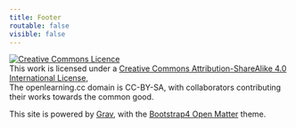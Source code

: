 ```yaml
---
title: Footer
routable: false
visible: false
---
```


<a rel="license" href="http://creativecommons.org/licenses/by-sa/4.0/"><img alt="Creative Commons Licence" style="border-width:0" src="https://i.creativecommons.org/l/by-sa/4.0/88x31.png" /></a><br />This work is licensed under a <a rel="license" href="http://creativecommons.org/licenses/by-sa/4.0/">Creative Commons Attribution-ShareAlike 4.0 International License</a>, <br />The openlearning.cc domain is CC-BY-SA, with collaborators contributing their works towards the common good.

This site is powered by [Grav](http://getgrav.org), with the [Bootstrap4 Open Matter](https://github.com/hibbitts-design/grav-theme-bootstrap4-open-matter) theme.
